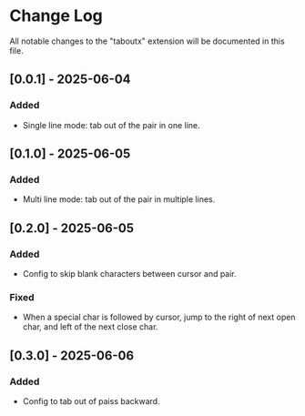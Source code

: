 # Change Log

All notable changes to the "taboutx" extension will be documented in this file.

## [0.0.1] - 2025-06-04

### Added

- Single line mode: tab out of the pair in one line.

## [0.1.0] - 2025-06-05

### Added

- Multi line mode: tab out of the pair in multiple lines.

## [0.2.0] - 2025-06-05

### Added

- Config to skip blank characters between cursor and pair.

### Fixed

- When a special char is followed by cursor, jump to the right of next open char, and left of the next close char.

## [0.3.0] - 2025-06-06

### Added

- Config to tab out of paiss backward.

